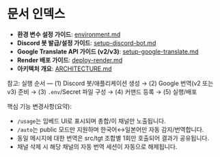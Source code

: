 # 문서 인덱스

- **환경 변수 설정 가이드**: [environment.md](./environment.md)
- **Discord 봇 발급/설정 가이드**: [setup-discord-bot.md](./setup-discord-bot.md)
- **Google Translate API 가이드 (v2/v3)**: [setup-google-translate.md](./setup-google-translate.md)
- **Render 배포 가이드**: [deploy-render.md](./deploy-render.md)
- **아키텍처 개요**: [ARCHITECTURE.md](./ARCHITECTURE.md)

참고: 실행 순서 — (1) Discord 봇/애플리케이션 생성 → (2) Google 번역(v2 또는 v3) 준비 → (3) `.env`/Secret 파일 구성 → (4) 커맨드 등록 → (5) 실행/배포

핵심 기능 변경사항(요약):

- `/usage`는 임베드 UI로 표시되며 총합/이 채널만 노출됩니다.
- `/auto`는 public 모드만 지원하며 한국어↔일본어만 자동 감지/번역합니다.
- 동일 메시지에 대한 번역은 src/tgt 조합별 1회만 호출되어 결과가 공유됩니다.
- 채널 삭제 시 해당 채널의 자동 번역 세션이 자동으로 해제됩니다.
